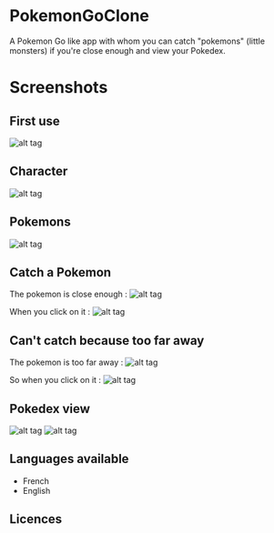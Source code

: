 # PokemonGoClone
A Pokemon Go like app with whom you can catch "pokemons" (little monsters) if you're close enough and view your Pokedex.

# Screenshots
## First use
![alt tag](https://cloud.githubusercontent.com/assets/10438281/19804294/be7b5f24-9d0d-11e6-9cc5-a500f4a069bd.png)

## Character
![alt tag](https://cloud.githubusercontent.com/assets/10438281/19804297/be82b814-9d0d-11e6-8055-a7dead32e65f.png)

## Pokemons
![alt tag](https://cloud.githubusercontent.com/assets/10438281/19804300/be945bbe-9d0d-11e6-8d30-20d6df3ce887.png)

## Catch a Pokemon
The pokemon is close enough :
![alt tag](https://cloud.githubusercontent.com/assets/10438281/19804296/be7cca44-9d0d-11e6-8ff4-39d5c14f1ff9.png)

When you click on it :
![alt tag](https://cloud.githubusercontent.com/assets/10438281/19804293/be7b3db4-9d0d-11e6-8e91-4c947626e7b0.png)

## Can't catch because too far away
The pokemon is too far away :
![alt tag](https://cloud.githubusercontent.com/assets/10438281/19804301/be957030-9d0d-11e6-9d08-253bca5f4c46.png)

So when you click on it :
![alt tag](https://cloud.githubusercontent.com/assets/10438281/19804298/be9132c2-9d0d-11e6-8493-e09d30d65ce9.png)

## Pokedex view
![alt tag](https://cloud.githubusercontent.com/assets/10438281/19804295/be7c90ce-9d0d-11e6-9f27-4b847847f823.png)
![alt tag](https://cloud.githubusercontent.com/assets/10438281/19804299/be926c96-9d0d-11e6-872a-33f9817a94e9.png)

## Languages available
* French
* English

## Licences
